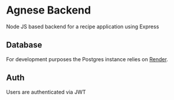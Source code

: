 # Agnese Backend

Node JS based backend for a recipe application using Express

## Database

For development purposes the Postgres instance relies on [Render](https://dashboard.render.com/).

## Auth

Users are authenticated via JWT
